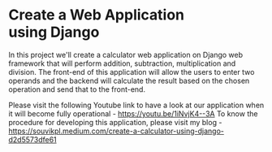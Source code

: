 # Create a Web Application using Django

In this project we'll create a calculator web application on Django web framework that will perform addition, subtraction, multiplication and division. The front-end of this application will allow the users to enter two operands and the backend will calculate the result based on the chosen operation and send that to the front-end.

Please visit the following Youtube link to have a look at our application when it will become fully operational - https://youtu.be/1iNvjK4--3A
To know the procedure for developing this application, please visit my blog - https://souvikpl.medium.com/create-a-calculator-using-django-d2d5573dfe61
